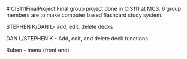 

\# CIS111FinalProject
Final group project done in CIS111 at MC3. 6 group members are to make computer based flashcard study system. 

STEPHEN K/DAN L- add, edit, delete decks

DAN L/STEPHEN K - Add, edit, and delete deck functions.

Ruben - menu (front end)
